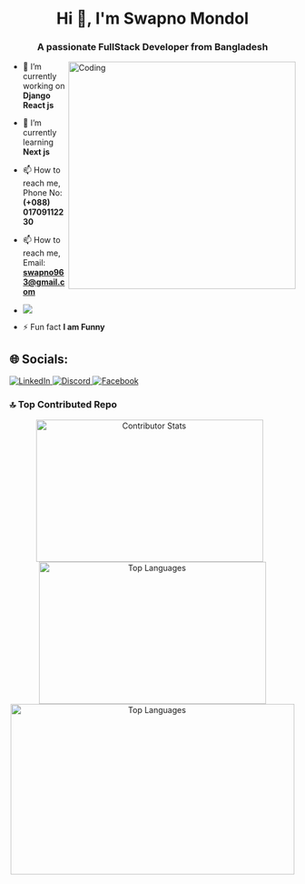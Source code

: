 <h1 align="center">Hi 👋, I'm Swapno Mondol</h1>
<h3 align="center">A passionate FullStack Developer from Bangladesh</h3>

<img align="right" alt="Coding" width="400" src="https://cdn.dribbble.com/users/1162077/screenshots/3848914/programmer.gif">

- 🔭 I’m currently working on **Django React js**

- 🌱 I’m currently learning **Next js**

- 📫 How to reach me, Phone No:**(+088) 01709112230**
- 📫 How to reach me, Email: **swapno963@gmail.com**
- [![](https://visitcount.itsvg.in/api?id=Swapno963&icon=6&color=12)](https://visitcount.itsvg.in)

- ⚡ Fun fact **I am Funny**

## 🌐 Socials:

<a href="https://www.linkedin.com/in/swapno-mondol/" target="_blank">
  <img src="https://img.shields.io/badge/LinkedIn-%230077B5.svg?logo=linkedin&logoColor=white" alt="LinkedIn" />
</a>
<a href="https://discord.gg/swapno_65418" target="_blank">
  <img src="https://img.shields.io/badge/Discord-%237289DA.svg?logo=discord&logoColor=white" alt="Discord" />
</a>
<a href="https://www.facebook.com/profile.php?id=100090206887787" target="_blank">
  <img src="https://img.shields.io/badge/Facebook-%231877F2.svg?logo=Facebook&logoColor=white" alt="Facebook" />
</a>


### 🔝 Top Contributed Repo

<p align="center">
  <img src="https://github-contributor-stats.vercel.app/api?username=Swapno963&limit=5&theme=gruvbox&combine_all_yearly_contributions=true" alt="Contributor Stats" style="margin-right: 10px;height: 250px;width:400px" />
  <img src="https://github-readme-stats.vercel.app/api/top-langs/?username=Swapno963&theme=gruvbox&hide_border=true&include_all_commits=true&count_private=true&layout=compact" alt="Top Languages" style="height:250px; width:400px"/>
  <img src="https://github-readme-streak-stats.herokuapp.com/?user=Swapno963&theme=gruvbox&hide_border=true" alt="Top Languages" style="height:300px;width:500px"/>

</p>
